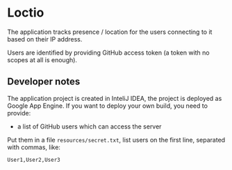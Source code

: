 Loctio
======

The application tracks presence / location for the users connecting to it based on their IP address.

Users are identified by providing GitHub access token (a token with no scopes at all is enough).

Developer notes
---------------

The application project is created in InteliJ IDEA, the project is deployed as Google App Engine.
If you want to deploy your own build, you need to provide:
 - a list of GitHub users which can access the server

Put them in a file `resources/secret.txt`, list users on the first line, separated with commas, like:

    User1,User2,User3
